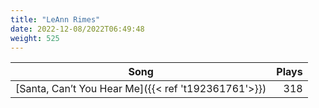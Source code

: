 ```yaml
---
title: "LeAnn Rimes"
date: 2022-12-08/2022T06:49:48
weight: 525
---
```




 Song | Plays 
----- | -----:
[Santa, Can’t You Hear Me]({{< ref 't192361761'>}}) | 318
